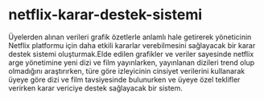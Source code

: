 # netflix-karar-destek-sistemi
 Üyelerden alınan verileri grafik özetlerle anlamlı hale getirerek yöneticinin Netflix platformu için daha etkili kararlar verebilmesini sağlayacak bir karar destek sistemi oluşturmak.Elde edilen grafikler ve veriler sayesinde netflix arge yönetimine yeni dizi ve film yayınlarken, yayınlanan dizileri trend olup olmadığını araştırırken, türe göre izleyicinin cinsiyet verilerini kullanarak üyeye göre dizi ve film tavsiyesinde bulunurken ve üyeye özel teklifler verirken karar vericiye destek sağlayacak bir sistem.
